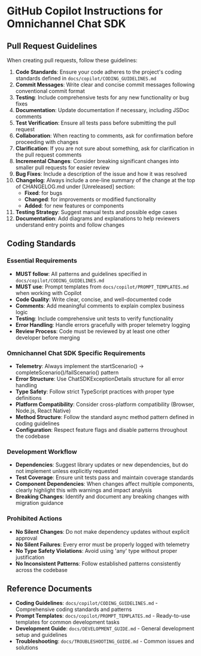 # GitHub Copilot Instructions for Omnichannel Chat SDK

## Pull Request Guidelines

When creating pull requests, follow these guidelines:

1. **Code Standards**: Ensure your code adheres to the project's coding standards defined in `docs/copilot/CODING_GUIDELINES.md`
2. **Commit Messages**: Write clear and concise commit messages following conventional commit format
3. **Testing**: Include comprehensive tests for any new functionality or bug fixes
4. **Documentation**: Update documentation if necessary, including JSDoc comments
5. **Test Verification**: Ensure all tests pass before submitting the pull request
6. **Collaboration**: When reacting to comments, ask for confirmation before proceeding with changes
7. **Clarification**: If you are not sure about something, ask for clarification in the pull request comments
8. **Incremental Changes**: Consider breaking significant changes into smaller pull requests for easier review
9. **Bug Fixes**: Include a description of the issue and how it was resolved
10. **Changelog**: Always include a one-line summary of the change at the top of CHANGELOG.md under [Unreleased] section:
    - **Fixed**: for bugs
    - **Changed**: for improvements or modified functionality  
    - **Added**: for new features or components
11. **Testing Strategy**: Suggest manual tests and possible edge cases
12. **Documentation**: Add diagrams and explanations to help reviewers understand entry points and follow changes

## Coding Standards

### Essential Requirements
- **MUST follow**: All patterns and guidelines specified in `docs/copilot/CODING_GUIDELINES.md`
- **MUST use**: Prompt templates from `docs/copilot/PROMPT_TEMPLATES.md` when working with Copilot
- **Code Quality**: Write clear, concise, and well-documented code
- **Comments**: Add meaningful comments to explain complex business logic
- **Testing**: Include comprehensive unit tests to verify functionality
- **Error Handling**: Handle errors gracefully with proper telemetry logging
- **Review Process**: Code must be reviewed by at least one other developer before merging

### Omnichannel Chat SDK Specific Requirements
- **Telemetry**: Always implement the startScenario() → completeScenario()/failScenario() pattern
- **Error Structure**: Use ChatSDKExceptionDetails structure for all error handling
- **Type Safety**: Follow strict TypeScript practices with proper type definitions
- **Platform Compatibility**: Consider cross-platform compatibility (Browser, Node.js, React Native)
- **Method Structure**: Follow the standard async method pattern defined in coding guidelines
- **Configuration**: Respect feature flags and disable patterns throughout the codebase

### Development Workflow
- **Dependencies**: Suggest library updates or new dependencies, but do not implement unless explicitly requested
- **Test Coverage**: Ensure unit tests pass and maintain coverage standards
- **Component Dependencies**: When changes affect multiple components, clearly highlight this with warnings and impact analysis
- **Breaking Changes**: Identify and document any breaking changes with migration guidance

### Prohibited Actions
- **No Silent Changes**: Do not make dependency updates without explicit approval
- **No Silent Failures**: Every error must be properly logged with telemetry
- **No Type Safety Violations**: Avoid using 'any' type without proper justification
- **No Inconsistent Patterns**: Follow established patterns consistently across the codebase

## Reference Documents
- **Coding Guidelines**: `docs/copilot/CODING_GUIDELINES.md` - Comprehensive coding standards and patterns
- **Prompt Templates**: `docs/copilot/PROMPT_TEMPLATES.md` - Ready-to-use templates for common development tasks
- **Development Guide**: `docs/DEVELOPMENT_GUIDE.md` - General development setup and guidelines
- **Troubleshooting**: `docs/TROUBLESHOOTING_GUIDE.md` - Common issues and solutions 


